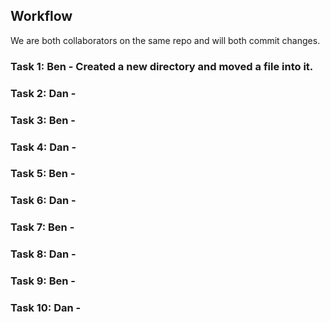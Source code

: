 ## Workflow

We are both collaborators on the same repo and will both commit changes.

### Task 1: Ben - Created a new directory and moved a file into it. 

### Task 2: Dan -

### Task 3: Ben - 

### Task 4: Dan - 

### Task 5: Ben - 

### Task 6: Dan -

### Task 7: Ben - 

### Task 8: Dan - 

### Task 9: Ben - 

### Task 10: Dan - 
